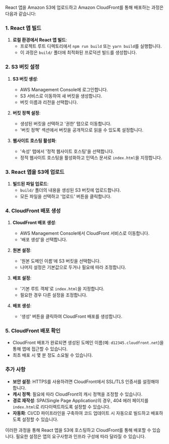 React 앱을 Amazon S3에 업로드하고 Amazon CloudFront를 통해 배포하는 과정은 다음과 같습니다:

### 1. React 앱 빌드

1. **로컬 환경에서 React 앱 빌드**:
   - 프로젝트 루트 디렉토리에서 `npm run build` 또는 `yarn build`를 실행합니다.
   - 이 과정은 `build/` 폴더에 최적화된 프로덕션 빌드를 생성합니다.

### 2. S3 버킷 설정

1. **S3 버킷 생성**:

   - AWS Management Console에 로그인합니다.
   - S3 서비스로 이동하여 새 버킷을 생성합니다.
   - 버킷 이름과 리전을 선택합니다.

2. **버킷 정책 설정**:

   - 생성된 버킷을 선택하고 '권한' 탭으로 이동합니다.
   - '버킷 정책' 섹션에서 버킷을 공개적으로 읽을 수 있도록 설정합니다.

3. **웹사이트 호스팅 활성화**:
   - '속성' 탭에서 '정적 웹사이트 호스팅'을 선택합니다.
   - 정적 웹사이트 호스팅을 활성화하고 인덱스 문서로 `index.html`을 지정합니다.

### 3. React 앱을 S3에 업로드

1. **빌드된 파일 업로드**:
   - `build/` 폴더의 내용을 생성된 S3 버킷에 업로드합니다.
   - 모든 파일을 선택하고 '업로드' 버튼을 클릭합니다.

### 4. CloudFront 배포 생성

1. **CloudFront 배포 생성**:

   - AWS Management Console에서 CloudFront 서비스로 이동합니다.
   - '배포 생성'을 선택합니다.

2. **원본 설정**:

   - '원본 도메인 이름'에 S3 버킷을 선택합니다.
   - 나머지 설정은 기본값으로 두거나 필요에 따라 조정합니다.

3. **배포 설정**:

   - '기본 루트 객체'로 `index.html`을 지정합니다.
   - 필요한 경우 다른 설정을 조정합니다.

4. **배포 생성**:
   - '생성' 버튼을 클릭하여 CloudFront 배포를 생성합니다.

### 5. CloudFront 배포 확인

- CloudFront 배포가 완료되면 생성된 도메인 이름(예: `d12345.cloudfront.net`)을 통해 앱에 접근할 수 있습니다.
- 최초 배포 시 몇 분 정도 소요될 수 있습니다.

### 추가 사항

- **보안 설정**: HTTPS를 사용하려면 CloudFront에서 SSL/TLS 인증서를 설정해야 합니다.
- **캐시 정책**: 필요에 따라 CloudFront의 캐시 정책을 조정할 수 있습니다.
- **경로 재작성**: SPA(Single Page Application)의 경우, 404 에러 페이지를 `index.html`로 리다이렉트하도록 설정할 수 있습니다.
- **자동화**: CI/CD 파이프라인을 구축하여 코드 업데이트 시 자동으로 빌드하고 배포하도록 설정할 수 있습니다.

이러한 과정을 통해 React 앱을 S3에 호스팅하고 CloudFront를 통해 배포할 수 있습니다. 필요한 설정은 앱의 요구사항과 인프라 구성에 따라 달라질 수 있습니다.
